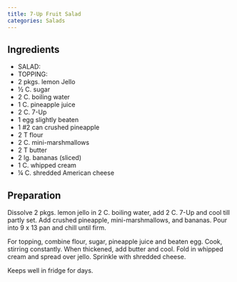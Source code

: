 ```yaml
---
title: 7-Up Fruit Salad
categories: Salads
---
```


## Ingredients

- SALAD:
- TOPPING:
- 2 pkgs. lemon Jello
- ½ C. sugar
- 2 C. boiling water
- 1 C. pineapple juice
- 2 C. 7-Up
- 1 egg slightly beaten
- 1 #2 can crushed pineapple
- 2 T flour
- 2 C. mini-marshmallows
- 2 T butter
- 2 lg. bananas (sliced)
- 1 C. whipped cream
- ¼ C. shredded American cheese

## Preparation

Dissolve 2 pkgs. lemon jello in 2 C. boiling water, add 2 C. 7-Up and cool till partly set.  Add crushed pineapple, mini-marshmallows, and bananas.  Pour into 9 x 13 pan and chill until firm.

For topping, combine flour, sugar, pineapple juice and beaten egg.  Cook, stirring constantly.  When thickened, add butter and cool.  Fold in whipped cream and spread over jello.  Sprinkle with shredded cheese.

Keeps well in fridge for days.

